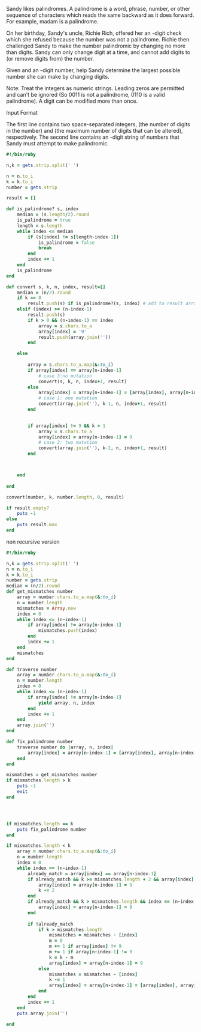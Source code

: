 Sandy likes palindromes. A palindrome is a word, phrase, number, or other sequence of characters which reads the same backward as it does forward. For example, madam is a palindrome.

On her  birthday, Sandy's uncle, Richie Rich, offered her an -digit check which she refused because the number was not a palindrome. Richie then challenged Sandy to make the number palindromic by changing no more than  digits. Sandy can only change  digit at a time, and cannot add digits to (or remove digits from) the number.

Given  and an -digit number, help Sandy determine the largest possible number she can make by changing  digits.

Note: Treat the integers as numeric strings. Leading zeros are permitted and can't be ignored (So 0011 is not a palindrome, 0110 is a valid palindrome). A digit can be modified more than once.

Input Format

The first line contains two space-separated integers,  (the number of digits in the number) and  (the maximum number of digits that can be altered), respectively. 
The second line contains an -digit string of numbers that Sandy must attempt to make palindromic.


```ruby
#!/bin/ruby

n,k = gets.strip.split(' ')

n = n.to_i
k = k.to_i
number = gets.strip

result = []

def is_palindrome? s, index 
    median = (s.length/2).round
    is_palindrome = true
    length = s.length
    while index <= median
        if (s[index] != s[length-index-1])
            is_palindrome = false
            break
        end
        index += 1
    end
    is_palindrome
end

def convert s, k, n, index, result=[]
    median = (n/2).round
    if k == 0 
        result.push(s) if is_palindrome?(s, index) # add to result array if the remaining satisfies rule of palindrome
    elsif (index) >= (n-index-1)
        result.push(s)
        if k > 0 && (n-index-1) == index
            array = s.chars.to_a
            array[index] = '9'
            result.push(array.join(''))
        end

    else
        
        array = s.chars.to_a.map(&:to_i)
        if array[index] == array[n-index-1]
            # case 3:no mutation
            convert(s, k, n, index+1, result)
        else
            array[index] = array[n-index-1] = [array[index], array[n-index-1]].max
            # case 1: one mutation
            convert(array.join(''), k-1, n, index+1, result)
        end

        
        if array[index] != 9 && k > 1
            array = s.chars.to_a 
            array[index] = array[n-index-1] = 9
            # case 2: two mutation
            convert(array.join(''), k-2, n, index+1, result)
        end 



    end
    
end

convert(number, k, number.length, 0, result)

if result.empty?
    puts -1
else
    puts result.max
end


```


non recursive version
```ruby
#!/bin/ruby

n,k = gets.strip.split(' ')
n = n.to_i
k = k.to_i
number = gets.strip
median = (n/2).round
def get_mismatches number
    array = number.chars.to_a.map(&:to_i)
    n = number.length
    mismatches = Array.new
    index = 0
    while index <= (n-index-1)
        if array[index] != array[n-index-1]
            mismatches.push(index)
        end
        index += 1
    end
    mismatches
end

def traverse number
    array = number.chars.to_a.map(&:to_i)
    n = number.length
    index = 0
    while index <= (n-index-1)
        if array[index] != array[n-index-1]
            yield array, n, index
        end
        index += 1
    end
    array.join('')
end

def fix_palindrome number
    traverse number do |array, n, index|
        array[index] = array[n-index-1] = [array[index], array[n-index-1]].max
    end 
end

mismatches = get_mismatches number
if mismatches.length > k
    puts -1
    exit
end




if mismatches.length == k
    puts fix_palindrome number
end

if mismatches.length < k
    array = number.chars.to_a.map(&:to_i)
    n = number.length
    index = 0
    while index <= (n-index-1)
        already_match = array[index] == array[n-index-1]
        if already_match && k >= mismatches.length + 2 && array[index] != 9 && index != (n-index-1)
            array[index] = array[n-index-1] = 9
            k -= 2
        end
        if already_match && k > mismatches.length && index == (n-index-1)
            array[index] = array[n-index-1] = 9
        end
        
        if !already_match 
            if k > mismatches.length
                mismatches = mismatches - [index]
                m = 0
                m += 1 if array[index] != 9
                m += 1 if array[n-index-1] != 9
                k = k - m
                array[index] = array[n-index-1] = 9
            else
                mismatches = mismatches - [index]
                k -= 1
                array[index] = array[n-index-1] = [array[index], array[n-index-1]].max
            end
        end
        index += 1
    end
    puts array.join('')
    
end
```
